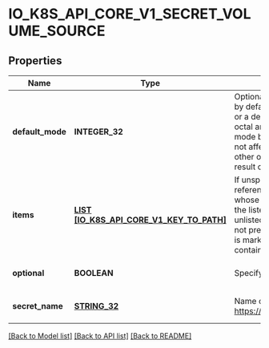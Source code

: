 # IO_K8S_API_CORE_V1_SECRET_VOLUME_SOURCE

## Properties
Name | Type | Description | Notes
------------ | ------------- | ------------- | -------------
**default_mode** | **INTEGER_32** | Optional: mode bits used to set permissions on created files by default. Must be an octal value between 0000 and 0777 or a decimal value between 0 and 511. YAML accepts both octal and decimal values, JSON requires decimal values for mode bits. Defaults to 0644. Directories within the path are not affected by this setting. This might be in conflict with other options that affect the file mode, like fsGroup, and the result can be other mode bits set. | [optional] [default to null]
**items** | [**LIST [IO_K8S_API_CORE_V1_KEY_TO_PATH]**](io.k8s.api.core.v1.KeyToPath.md) | If unspecified, each key-value pair in the Data field of the referenced Secret will be projected into the volume as a file whose name is the key and content is the value. If specified, the listed keys will be projected into the specified paths, and unlisted keys will not be present. If a key is specified which is not present in the Secret, the volume setup will error unless it is marked optional. Paths must be relative and may not contain the &#39;..&#39; path or start with &#39;..&#39;. | [optional] [default to null]
**optional** | **BOOLEAN** | Specify whether the Secret or its keys must be defined | [optional] [default to null]
**secret_name** | [**STRING_32**](STRING_32.md) | Name of the secret in the pod&#39;s namespace to use. More info: https://kubernetes.io/docs/concepts/storage/volumes#secret | [optional] [default to null]

[[Back to Model list]](../README.md#documentation-for-models) [[Back to API list]](../README.md#documentation-for-api-endpoints) [[Back to README]](../README.md)



